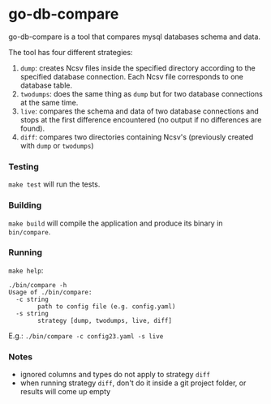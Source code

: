 # go-db-compare

go-db-compare is a tool that compares mysql databases schema and data.

The tool has four different strategies:

1. `dump`: creates Ncsv files inside the specified directory according to the specified database connection. Each Ncsv file corresponds to one database table.
2. `twodumps`: does the same thing as `dump` but for two database connections at the same time.
3. `live`: compares the schema and data of two database connections and stops at the first difference encountered (no output if no differences are found).
4. `diff`: compares two directories containing Ncsv's (previously created with `dump` or `twodumps`)


### Testing

`make test` will run the tests.

### Building

`make build` will compile the application and produce its binary in `bin/compare`.

### Running

`make help`:
```
./bin/compare -h
Usage of ./bin/compare:
  -c string
    	path to config file (e.g. config.yaml)
  -s string
    	strategy [dump, twodumps, live, diff]
```

E.g.:
`./bin/compare -c config23.yaml -s live`


### Notes

- ignored columns and types do not apply to strategy `diff`
- when running strategy `diff`, don't do it inside a git project folder, or results will come up empty

